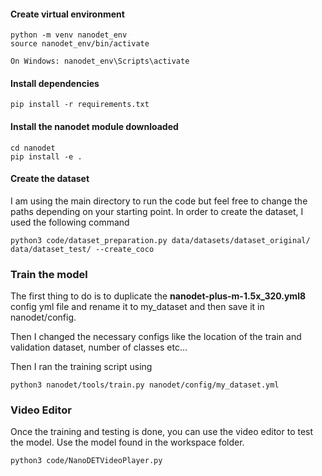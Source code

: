 

#### Create virtual environment 
    python -m venv nanodet_env 
    source nanodet_env/bin/activate 
    
    On Windows: nanodet_env\Scripts\activate 

#### Install dependencies 
    pip install -r requirements.txt 

#### Install the nanodet module downloaded
    cd nanodet 
    pip install -e .

#### Create the dataset

I am using the main directory to run the code but feel free to change the paths depending on your starting point.  In order to create the dataset, I used the following command

    python3 code/dataset_preparation.py data/datasets/dataset_original/ data/dataset_test/ --create_coco

### Train the model

The first thing to do is to duplicate the **nanodet-plus-m-1.5x_320.yml8** config yml file and rename it to my_dataset and then save it in nanodet/config.

Then I changed the necessary configs like the location of the train and validation dataset, number of classes etc...

Then I ran the training script using
    
    python3 nanodet/tools/train.py nanodet/config/my_dataset.yml 

### Video Editor
Once the training and testing is done, you can use the video editor to test the model.
Use the model found in the workspace folder.
    
    python3 code/NanoDETVideoPlayer.py 



